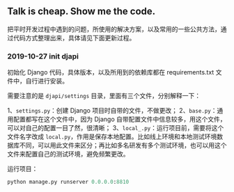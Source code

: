## Talk is cheap. Show me the code.

把平时开发过程中遇到的问题，所使用的解决方案，以及常用的一些公共方法，通过代码方式整理出来，具体请见下面更新过程。

### 2019-10-27 init djapi

初始化 Django 代码，具体版本，以及所用到的依赖库都在 requirements.txt 文件中，自行进行安装。

需要注意的是 `djapi/settings` 目录，里面有三个文件，分别解释一下：

1、`settings.py`：创建 Django 项目时自带的文件，不做更改；
2、`base.py`：通用配置都写在这个文件中，因为 Django 自带配置文件中信息较多，用这个文件，可以对自己的配置一目了然，很清晰；
3、`local_.py`：运行项目前，需要将这个文件名字改成 `local.py`，作用是保存本地配置。比如线上环境和本地测试环境数据库不同，可以用此文件来区分；再比如多名研发有多个测试环境，也可以用这个文件来配置自己的测试环境，避免频繁更改。

运行项目：

```python
python manage.py runserver 0.0.0.0:8810
```
